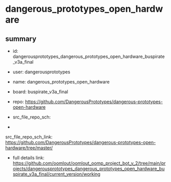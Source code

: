 # dangerous_prototypes_open_hardware
 
## summary 
* id: dangerousprototypes_dangerous_prototypes_open_hardware_buspirate_v3a_final
* user: dangerousprototypes
* name: dangerous_prototypes_open_hardware
* board: buspirate_v3a_final
* repo: https://github.com/DangerousPrototypes/dangerous-prototypes-open-hardware



* src_file_repo_sch: 
*
 src_file_repo_sch_link: https://github.com/DangerousPrototypes/dangerous-prototypes-open-hardware/tree/master/
* full details link: https://github.com/oomlout/oomlout_oomp_project_bot_v_2/tree/main/projects/dangerousprototypes_dangerous_prototypes_open_hardware_buspirate_v3a_final/current_version/working  






